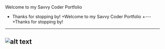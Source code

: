 Welcome to my Savvy Coder Portfolio
- Thanks for stopping by!
+Welcome to my Savvy Coder Portfolio
+---
+Thanks for stopping by!
---
![alt text](https://images-na.ssl-images-amazon.com/images/I/61F%2BZ4ikTmL._SL500_AC_SS350_.jpg)
---

